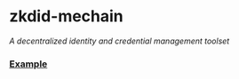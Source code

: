 # zkdid-mechain

_A decentralized identity and credential management toolset_


### [Example](https://zkdid.pages.dev)
